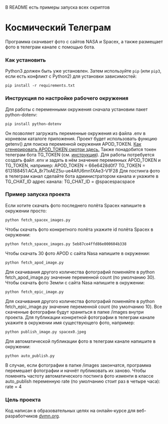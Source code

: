 В README есть примеры запуска всех скриптов
# Космический Телеграм

Программа скачивает фото с сайтов NASA и Spacex, а также размещает фото в телеграм канале с помощью бота.  

### Как установить

Python3 должен быть уже установлен. 
Затем используйте `pip` (или `pip3`, если есть конфликт с Python2) для установки зависимостей:
```
pip install -r requirements.txt
```

### Инструкция по настройке рабочего окружения

Для работы с переменными окружения сначала установим пакет python-dotenv:
```
pip install python-dotenv
```
Он позволяет загружать переменные окружения из файла .env в корневом каталоге приложения. Проект будет использовать функцию getenv() для поиска переменной окружения APOD_TOKEN. [Как сгенерировать APOD_TOKEN смотри здесь.](https://api.nasa.gov/) Также понадобится токен телеграм бота TG_TOKEN (см. [инструкция](https://web7.pro/kak-poluchit-token-bota-telegram-api/)). Для работы потребуется создать файл .env и задать в нём значение переменных APOD_TOKEN и TG_TOKEN, например:
    APOD_TOKEN = 66e6428d0f7
    TG_TOKEN = 613188451:ACA_8r71xAEZ5u-ue4AfU6mn1XAe3-V1F28
Для постинга фото в телеграм канал сделайте бота администратором канала и укажите в TG_CHAT_ID адрес канала:
    TG_CHAT_ID = @spacespacspace

### Пример запуска проекта

Если хотите скачать фото последнего полёта Spacex напишите в окружении просто:

    python fetch_spacex_images.py
Чтобы скачать фото конкретного полёта укажите id полёта Spacex в окружении:
    
    python fetch_spacex_images.py 5eb87ce4ffd86e000604b338
Чтобы скачать 30 фото APOD с сайта Nasa напишите в окружении:

    python fetch_apod_image.py
Для скачивания другого количества фотографий поменяйте в python fetch_apod_image.py значение переменной count (по умолчанию 30). Чтобы скачать фото Земли с сайта Nasa напишите в окружении:

    python fetch_epic_image.py
Для скачивания другого количества фотографий поменяйте в python fetch_epic_image.py значение переменной count (по умолчанию 10). Все скаченные фотографии будут храниться в папке /images внутри проекта.
Для публикации конкретной фотографии в телеграм канале укажите в окружении имя существующего фото, например:

    python publish_image.py spacex0.jpeg
Для автоматической публикации фото в телеграм канале напишите в окружении:

    python auto_publish.py

В случае, если фотографии в папке /images закончатся, программа перемешает фотографии и начнёт публиковать их заново. Чтобы поменять частоту автоматического постинга фото изменти в классе auto_publish переменную rate (по умолчанию стоит раз в четыре часа):
    rate = 4
### Цель проекта

Код написан в образовательных целях на онлайн-курсе для веб-разработчиков [dvmn.org](https://dvmn.org/).